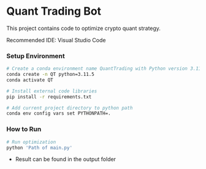 # Quant Trading Bot
This project contains code to optimize crypto quant strategy.

Recommended IDE: Visual Studio Code


### Setup Environment
```bash
# Create a conda environment name QuantTrading with Python version 3.11.5
conda create -n QT python=3.11.5
conda activate QT

# Install external code libraries
pip install -r requirements.txt

# Add current project directory to python path 
conda env config vars set PYTHONPATH=.
```


### How to Run
```bash
# Run optimization
python 'Path of main.py'
```

* Result can be found in the output folder